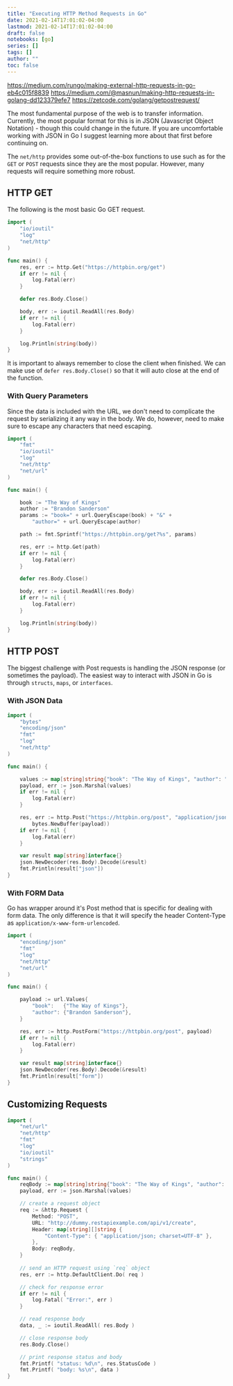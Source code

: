 ```yaml
---
title: "Executing HTTP Method Requests in Go"
date: 2021-02-14T17:01:02-04:00
lastmod: 2021-02-14T17:01:02-04:00
draft: false
notebooks: [go]
series: []
tags: []
author: ""
toc: false
---
```


https://medium.com/rungo/making-external-http-requests-in-go-eb4c015f8839
https://medium.com/@masnun/making-http-requests-in-golang-dd123379efe7
https://zetcode.com/golang/getpostrequest/


The most fundamental purpose of the web is to transfer information. Currently, the most popular format for this is in JSON (Javascript Object Notation) - though this could change in the future.  If you are uncomfortable working with JSON in Go I suggest learning more about that first before continuing on.

<!--more-->

The `net/http` provides some out-of-the-box functions to use such as for the `GET` or `POST` requests since they are the most popular. However, many requests will require something more robust.


## HTTP GET
The following is the most basic Go GET request.

```go
import (
	"io/ioutil"
	"log"
	"net/http"
)

func main() {
	res, err := http.Get("https://httpbin.org/get")
	if err != nil {
		log.Fatal(err)
	}

	defer res.Body.Close()

	body, err := ioutil.ReadAll(res.Body)
	if err != nil {
		log.Fatal(err)
	}

	log.Println(string(body))
}
```

It is important to always remember to close the client when finished. We can make use of `defer res.Body.Close()` so that it will auto close at the end of the function.

### With Query Parameters

Since the data is included with the URL, we don't need to complicate the request by serializing it any way in the body. We do, however, need to make sure to escape any characters that need escaping.

```go
import (
    "fmt"
    "io/ioutil"
    "log"
    "net/http"
    "net/url"
)

func main() {

    book := "The Way of Kings"
    author := "Brandon Sanderson"
    params := "book=" + url.QueryEscape(book) + "&" +
        "author=" + url.QueryEscape(author)

    path := fmt.Sprintf("https://httpbin.org/get?%s", params)

    res, err := http.Get(path)
    if err != nil {
        log.Fatal(err)
    }

    defer res.Body.Close()

    body, err := ioutil.ReadAll(res.Body)
    if err != nil {
        log.Fatal(err)
    }

    log.Println(string(body))
}
```

## HTTP POST

The biggest challenge with Post requests is handling the JSON response (or sometimes the payload). The easiest way to interact with JSON in Go is through `structs`, `maps`, or `interfaces`. 

### With JSON Data

```go
import (
    "bytes"
    "encoding/json"
    "fmt"
    "log"
    "net/http"
)

func main() {

    values := map[string]string{"book": "The Way of Kings", "author": "Brandon Sanderson"}
    payload, err := json.Marshal(values)
    if err != nil {
        log.Fatal(err)
    }

    res, err := http.Post("https://httpbin.org/post", "application/json",
        bytes.NewBuffer(payload))
    if err != nil {
        log.Fatal(err)
    }

    var result map[string]interface{}
    json.NewDecoder(res.Body).Decode(&result)
    fmt.Println(result["json"])
}
```

### With FORM Data

Go has wrapper around it's Post method that is specific for dealing with form data. The only difference is that it will specify the header Content-Type as `application/x-www-form-urlencoded`.

```go
import (
    "encoding/json"
    "fmt"
    "log"
    "net/http"
    "net/url"
)

func main() {

    payload := url.Values{
        "book":   {"The Way of Kings"},
        "author": {"Brandon Sanderson"},
    }

    res, err := http.PostForm("https://httpbin.org/post", payload)
    if err != nil {
        log.Fatal(err)
    }

    var result map[string]interface{}
    json.NewDecoder(res.Body).Decode(&result)
    fmt.Println(result["form"])
}
```

## Customizing Requests

```go
import (
	"net/url"
	"net/http"
	"fmt"
	"log"
	"io/ioutil"
	"strings"
)

func main() {
	reqBody := map[string]string{"book": "The Way of Kings", "author": "Brandon Sanderson"}
    payload, err := json.Marshal(values)

	// create a request object
	req := &http.Request {
		Method: "POST",
		URL: "http://dummy.restapiexample.com/api/v1/create",
		Header: map[string][]string {
			"Content-Type": { "application/json; charset=UTF-8" },
		},
		Body: reqBody,
	}
	
	// send an HTTP request using `req` object
	res, err := http.DefaultClient.Do( req )

	// check for response error
	if err != nil {
		log.Fatal( "Error:", err )
	}

	// read response body
	data, _ := ioutil.ReadAll( res.Body )

	// close response body
	res.Body.Close()

	// print response status and body
	fmt.Printf( "status: %d\n", res.StatusCode )
	fmt.Printf( "body: %s\n", data )
}
```
